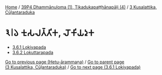 
[Home](/) / [39P4 Dhammānuloma (1), Tikadukapaṭṭhānapāḷi (4)](../../39P4.md) / [3 Kusalattika, Cūḷantaraduka](../3.md)

# 𑁩𑁇𑁬 𑀓𑀼𑀲𑀮𑀢𑁆𑀢𑀺𑀓, 𑀮𑁄𑀓𑀺𑀬𑀤𑀼𑀓

* [3.6.1 Lokiyapada](3.6/3.6.1.md)
* [3.6.2 Lokuttarapada](3.6/3.6.2.md)

[Go to previous page (Hetu-ārammaṇa)](3.5/3.5.1--7/Paccayacatukka/Hetu-arammana.md) / [Go to parent page (3 Kusalattika, Cūḷantaraduka)](../3.md) / [Go to next page (3.6.1 Lokiyapada)](3.6/3.6.1.md)


